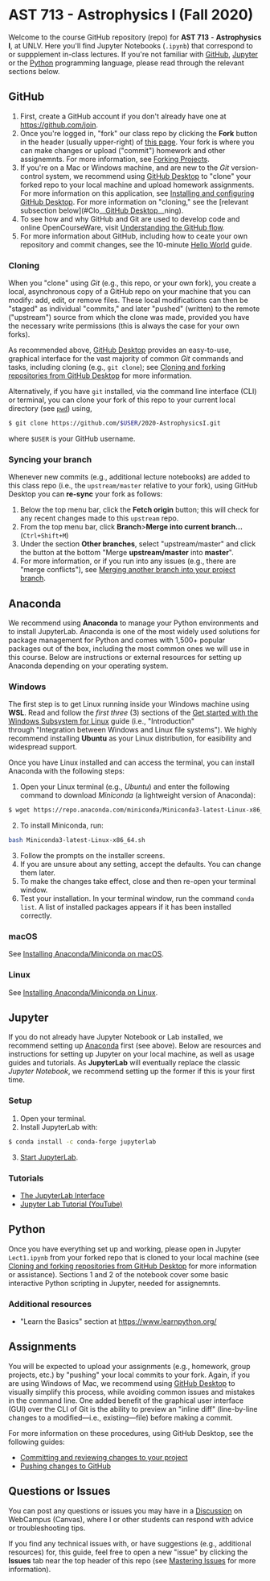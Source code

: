 # AST 713 - Astrophysics I (Fall 2020)
Welcome to the course GitHub repository (repo) for __AST 713__ - __Astrophysics I__, at UNLV.  Here you'll find Jupyter Notebooks (`.ipynb`) that correspond to or suppplement in-class lectures.  If you're not familiar with [GitHub](#GitHub), [Jupyter](#Jupyter) or the [Python](#Python) programming language, please read through the relevant sections below.


## GitHub
1. First, create a GitHub account if you don't already have one at https://github.com/join.
2. Once you're logged in, "fork" our class repo by clicking the __Fork__ button in the header (usually upper-right) of [this page](https://github.com/zhuzh1983/2020-AstrophysicsI).  Your fork is where you can make changes or upload ("commit") homework and other assignemnts.  For more information, see [Forking Projects](https://guides.github.com/activities/forking/).
3. If you're on a Mac or Windows machine, and are new to the _Git_ version-control system, we recommend using [GitHub Desktop](https://desktop.github.com/) to "clone" your forked repo to your local machine and upload homework assignments.  For more information on this application, see [Installing and configuring GitHub Desktop](https://docs.github.com/en/desktop/installing-and-configuring-github-desktop).  For more information on "cloning," see the [relevant subsection below](#Clo__[GitHub Desktop](https://desktop.github.com/)__ning).
4. To see how and why GitHub and Git are used to develop code and online OpenCourseWare, visit [Understanding the GitHub flow](https://guides.github.com/introduction/flow/).
5. For more information about GitHub, including how to ceate your own repository and commit changes, see the 10-minute [Hello World](https://guides.github.com/activities/hello-world/) guide.

### Cloning
When you "clone" using _Git_ (e.g., this repo, or your own fork), you create a local, asynchronous copy of a GitHub repo on your machine that you can modify: add, edit, or remove files.  These local modifications can then be "staged" as individual "commits," and later "pushed" (written) to the remote ("upstream") source from which the clone was made, provided you have the necessary write permissions (this is always the case for your own forks).

As recommended above, [GitHub Desktop](https://desktop.github.com/) provides an easy-to-use, graphical interface for the vast majority of common _Git_ commands and tasks, including cloning (e.g., `git clone`); see [Cloning and forking repositories from GitHub Desktop](https://docs.github.com/en/desktop/contributing-and-collaborating-using-github-desktop/cloning-and-forking-repositories-from-github-desktop) for more information.

Alternatively, if you have `git` installed, via the command line interface (CLI) or terminal, you can clone your fork of this repo to your current local directory (see [`pwd`](https://en.wikipedia.org/wiki/Pwd)) using,
```bash
$ git clone https://github.com/$USER/2020-AstrophysicsI.git
```
where `$USER` is your GitHub username.

### Syncing your branch
Whenever new commits (e.g., additional lecture notebooks) are added to this class repo (i.e., the `upstream/master` relative to your fork), using GitHub Desktop you can __re-sync__ your fork as follows:
1. Below the top menu bar, click the __Fetch origin__ button; this will check for any recent changes made to this `upstream` repo.
2. From the top menu bar, click __Branch__>__Merge into current branch...__ (`Ctrl+Shift+M`)
3. Under the section __Other branches__, select "upstream/master" and click the button at the bottom "Merge __upstream/master__ into __master__".
4. For more information, or if you run into any issues (e.g., there are "merge conflicts"), see [Merging another branch into your project branch](https://docs.github.com/en/desktop/contributing-and-collaborating-using-github-desktop/syncing-your-branch#merging-another-branch-into-your-project-branch).


## Anaconda
We recommend using __Anaconda__ to manage your Python environments and to install JupyterLab.  Anaconda is one of the most widely used solutions for package management for Python and comes with 1,500+ popular packages out of the box, including the most common ones we will use in this course.  Below are instructions or external resources for setting up Anaconda depending on your operating system.

### Windows
The first step is to get Linux running inside your Windows machine using __WSL__.  Read and follow the _first three_ (3) sections of the [Get started with the Windows Subsystem for Linux](https://docs.microsoft.com/en-us/learn/modules/get-started-with-windows-subsystem-for-linux/) guide (i.e., "Introduction" through "Integration between Windows and Linux file systems").  We highly recommend installing __Ubuntu__ as your Linux distribution, for easibility and widespread support.

Once you have Linux installed and can access the terminal, you can install Anaconda with the following steps:
1. Open your Linux terminal (e.g., _Ubuntu_) and enter the following command to download _Miniconda_ (a lightweight version of Anaconda):
```bash
$ wget https://repo.anaconda.com/miniconda/Miniconda3-latest-Linux-x86_64.sh
```
2. To install Miniconda, run: 
```bash
bash Miniconda3-latest-Linux-x86_64.sh
```
3. Follow the prompts on the installer screens.
4. If you are unsure about any setting, accept the defaults.  You can change them later.
5. To make the changes take effect, close and then re-open your terminal window.
6. Test your installation.  In your terminal window, run the command `conda list`.  A list of installed packages appears if it has been installed correctly.

### macOS
See [Installing Anaconda/Miniconda on macOS](https://docs.conda.io/projects/conda/en/latest/user-guide/install/macos.html).

### Linux
See [Installing Anaconda/Miniconda on Linux](https://docs.conda.io/projects/conda/en/latest/user-guide/install/linux.html).


## Jupyter
If you do not already have Jupyter Notebook or Lab installed, we recommend setting up [Anaconda](#Anaconda) first (see above).  Below are resources and instructions for setting up Jupyter on your local machine, as well as usage guides and tutorials.  As __JupyterLab__ will eventually replace the classic _Jupyter Notebook_, we recommend setting up the former if this is your first time.

### Setup
1. Open your terminal.
2. Install JupyterLab with:
```bash
$ conda install -c conda-forge jupyterlab
```
3. [Start JupyterLab](https://jupyterlab.readthedocs.io/en/stable/getting_started/starting.html).

### Tutorials
- [The JupyterLab Interface](https://jupyterlab.readthedocs.io/en/stable/user/interface.html)
- [Jupyter Lab Tutorial (YouTube)](https://www.youtube.com/watch?v=7wfPqAyYADY)


## Python
Once you have everything set up and working, please open in Jupyter `Lect1.ipynb` from your forked repo that is cloned to your local machine (see [Cloning and forking repositories from GitHub Desktop](https://docs.github.com/en/desktop/contributing-and-collaborating-using-github-desktop/cloning-and-forking-repositories-from-github-desktop) for more information or assistance).  Sections 1 and 2 of the notebook cover some basic interactive Python scripting in Jupyter, needed for assignemnts.

### Additional resources
- "Learn the Basics" section at https://www.learnpython.org/

## Assignments
You will be expected to upload your assignments (e.g., homework, group projects, etc.) by "pushing" your local commits to your fork.  Again, if you are using Windows of Mac, we recommend using [GitHub Desktop](https://desktop.github.com/) to visually simplify this process, while avoiding common issues and mistakes in the command line.  One added benefit of the graphical user interface (GUI) over the CLI of Git is the ability to preview an "inline diff" (line-by-line changes to a modified—i.e., existing—file) before making a commit.

For more information on these procedures, using GitHub Desktop, see the following guides:
- [Committing and reviewing changes to your project](https://docs.github.com/en/desktop/contributing-and-collaborating-using-github-desktop/committing-and-reviewing-changes-to-your-project)
- [Pushing changes to GitHub](https://docs.github.com/en/desktop/contributing-and-collaborating-using-github-desktop/pushing-changes-to-github)


## Questions or Issues
You can post any questions or issues you may have in a [Discussion](https://unlv.instructure.com/courses/76074/discussion_topics) on WebCampus (Canvas), where I or other students can respond with advice or troubleshooting tips.

If you find any technical issues with, or have suggestions (e.g., additional resources) for, this guide, feel free to open a new "issue" by clicking the __Issues__ tab near the top header of this repo (see [Mastering Issues](https://guides.github.com/features/issues/) for more information).
